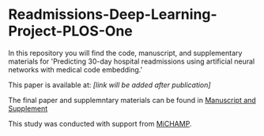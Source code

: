 # Readmissions-Deep-Learning-Project-PLOS-One

In this repository you will find the code, manuscript, and supplementary materials for 'Predicting 30-day hospital readmissions using artificial neural networks with medical code embedding.' 

This paper is available at: *[link will be added after publication]*

The final paper and supplemntary materials can be found in [Manuscript and Supplement](https://github.com/bnallamo/Readmissions-Deep-Learning-Project-PLOS-One/tree/master/Manuscript%20and%20Supplement)

This study was conducted with support from [MiCHAMP](https://michamp.med.umich.edu).
